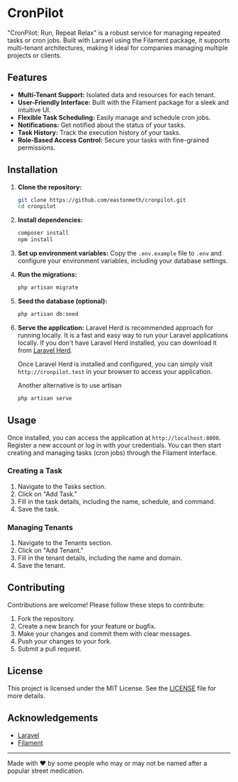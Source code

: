 # CronPilot

"CronPilot: Run, Repeat Relax" is a robust service for managing repeated tasks or cron jobs. Built with Laravel using 
the Filament package, it supports multi-tenant architectures, making it ideal for companies managing multiple projects 
or clients.

## Features

- **Multi-Tenant Support:** Isolated data and resources for each tenant.
- **User-Friendly Interface:** Built with the Filament package for a sleek and intuitive UI.
- **Flexible Task Scheduling:** Easily manage and schedule cron jobs.
- **Notifications:** Get notified about the status of your tasks.
- **Task History:** Track the execution history of your tasks.
- **Role-Based Access Control:** Secure your tasks with fine-grained permissions.

## Installation

1. **Clone the repository:**
    ```bash
    git clone https://github.com/eastonmeth/cronpilot.git
    cd cronpilot
    ```

2. **Install dependencies:**
    ```bash
    composer install
    npm install
    ```

3. **Set up environment variables:**
   Copy the `.env.example` file to `.env` and configure your environment variables, including your database settings.

4. **Run the migrations:**
    ```bash
    php artisan migrate
    ```

5. **Seed the database (optional):**
    ```bash
    php artisan db:seed
    ```

6. **Serve the application:**
    Laravel Herd is recommended approach for running locally. It is a fast and easy way to run your Laravel applications
    locally. If you don't have Laravel Herd installed, you can download it from [Laravel Herd](https://herd.laravel.com/).

    Once Laravel Herd is installed and configured, you can simply visit `http://cronpilot.test` in your browser to
    access your application.

    Another alternative is to use artisan
    ```bash
    php artisan serve
    ```

## Usage

Once installed, you can access the application at `http://localhost:8000`. Register a new account or log in with your
credentials. You can then start creating and managing tasks (cron jobs) through the Filament interface.

### Creating a Task

1. Navigate to the Tasks section.
2. Click on "Add Task."
3. Fill in the task details, including the name, schedule, and command.
4. Save the task.

### Managing Tenants

1. Navigate to the Tenants section.
2. Click on "Add Tenant."
3. Fill in the tenant details, including the name and domain.
4. Save the tenant.

## Contributing

Contributions are welcome! Please follow these steps to contribute:

1. Fork the repository.
2. Create a new branch for your feature or bugfix.
3. Make your changes and commit them with clear messages.
4. Push your changes to your fork.
5. Submit a pull request.

## License

This project is licensed under the MIT License. See the [LICENSE](LICENSE) file for more details.

## Acknowledgements

- [Laravel](https://laravel.com/)
- [Filament](https://filamentphp.com/)

---

Made with ❤️ by some people who may or may not be named after a popular street medication.
